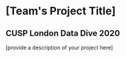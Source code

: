 # [Team's Project Title]
## CUSP London Data Dive 2020

[provide a description of your project here]
